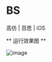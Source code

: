 # BS
高仿 | 百思 | iOS

** 运行效果图 **

![image](https://github.com/coderLL/BS/blob/master/photos/1-1.png)

